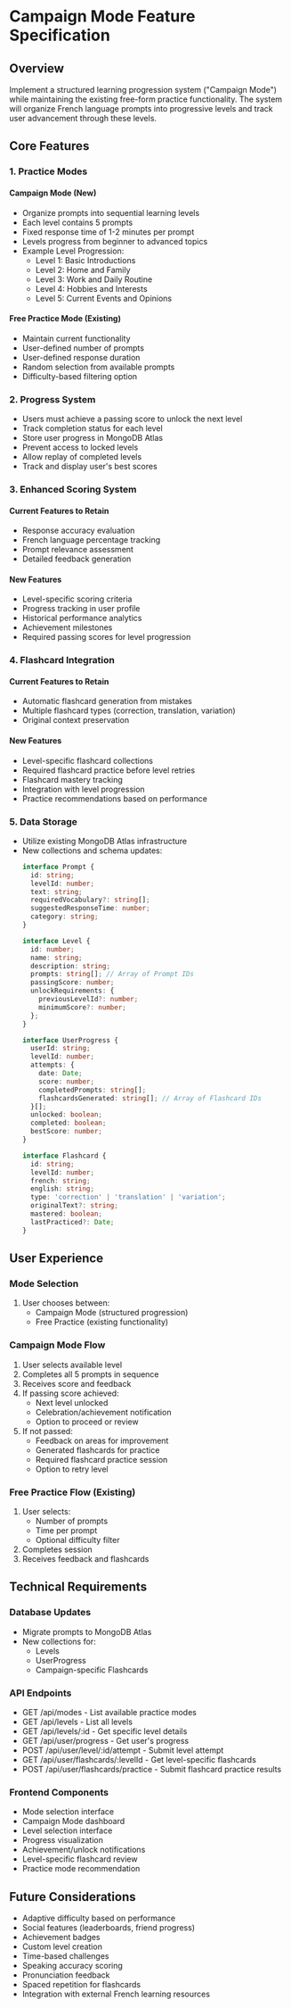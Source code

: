 # Campaign Mode Feature Specification

## Overview
Implement a structured learning progression system ("Campaign Mode") while maintaining the existing free-form practice functionality. The system will organize French language prompts into progressive levels and track user advancement through these levels.

## Core Features

### 1. Practice Modes

#### Campaign Mode (New)
- Organize prompts into sequential learning levels
- Each level contains 5 prompts
- Fixed response time of 1-2 minutes per prompt
- Levels progress from beginner to advanced topics
- Example Level Progression:
  - Level 1: Basic Introductions
  - Level 2: Home and Family
  - Level 3: Work and Daily Routine
  - Level 4: Hobbies and Interests
  - Level 5: Current Events and Opinions

#### Free Practice Mode (Existing)
- Maintain current functionality
- User-defined number of prompts
- User-defined response duration
- Random selection from available prompts
- Difficulty-based filtering option

### 2. Progress System
- Users must achieve a passing score to unlock the next level
- Track completion status for each level
- Store user progress in MongoDB Atlas
- Prevent access to locked levels
- Allow replay of completed levels
- Track and display user's best scores

### 3. Enhanced Scoring System
#### Current Features to Retain
- Response accuracy evaluation
- French language percentage tracking
- Prompt relevance assessment
- Detailed feedback generation

#### New Features
- Level-specific scoring criteria
- Progress tracking in user profile
- Historical performance analytics
- Achievement milestones
- Required passing scores for level progression

### 4. Flashcard Integration
#### Current Features to Retain
- Automatic flashcard generation from mistakes
- Multiple flashcard types (correction, translation, variation)
- Original context preservation

#### New Features
- Level-specific flashcard collections
- Required flashcard practice before level retries
- Flashcard mastery tracking
- Integration with level progression
- Practice recommendations based on performance

### 5. Data Storage
- Utilize existing MongoDB Atlas infrastructure
- New collections and schema updates:
  ```typescript
  interface Prompt {
    id: string;
    levelId: number;
    text: string;
    requiredVocabulary?: string[];
    suggestedResponseTime: number;
    category: string;
  }

  interface Level {
    id: number;
    name: string;
    description: string;
    prompts: string[]; // Array of Prompt IDs
    passingScore: number;
    unlockRequirements: {
      previousLevelId?: number;
      minimumScore?: number;
    };
  }

  interface UserProgress {
    userId: string;
    levelId: number;
    attempts: {
      date: Date;
      score: number;
      completedPrompts: string[];
      flashcardsGenerated: string[]; // Array of Flashcard IDs
    }[];
    unlocked: boolean;
    completed: boolean;
    bestScore: number;
  }

  interface Flashcard {
    id: string;
    levelId: number;
    french: string;
    english: string;
    type: 'correction' | 'translation' | 'variation';
    originalText?: string;
    mastered: boolean;
    lastPracticed?: Date;
  }
  ```

## User Experience

### Mode Selection
1. User chooses between:
   - Campaign Mode (structured progression)
   - Free Practice (existing functionality)

### Campaign Mode Flow
1. User selects available level
2. Completes all 5 prompts in sequence
3. Receives score and feedback
4. If passing score achieved:
   - Next level unlocked
   - Celebration/achievement notification
   - Option to proceed or review
5. If not passed:
   - Feedback on areas for improvement
   - Generated flashcards for practice
   - Required flashcard practice session
   - Option to retry level

### Free Practice Flow (Existing)
1. User selects:
   - Number of prompts
   - Time per prompt
   - Optional difficulty filter
2. Completes session
3. Receives feedback and flashcards

## Technical Requirements

### Database Updates
- Migrate prompts to MongoDB Atlas
- New collections for:
  - Levels
  - UserProgress
  - Campaign-specific Flashcards

### API Endpoints
- GET /api/modes - List available practice modes
- GET /api/levels - List all levels
- GET /api/levels/:id - Get specific level details
- GET /api/user/progress - Get user's progress
- POST /api/user/level/:id/attempt - Submit level attempt
- GET /api/user/flashcards/:levelId - Get level-specific flashcards
- POST /api/user/flashcards/practice - Submit flashcard practice results

### Frontend Components
- Mode selection interface
- Campaign Mode dashboard
- Level selection interface
- Progress visualization
- Achievement/unlock notifications
- Level-specific flashcard review
- Practice mode recommendation

## Future Considerations
- Adaptive difficulty based on performance
- Social features (leaderboards, friend progress)
- Achievement badges
- Custom level creation
- Time-based challenges
- Speaking accuracy scoring
- Pronunciation feedback
- Spaced repetition for flashcards
- Integration with external French learning resources
